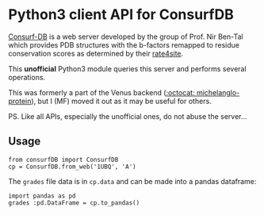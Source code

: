 # Python3 client API for ConsurfDB 
[Consurf-DB](https://consurfdb.tau.ac.il/) is a web server developed by the group of Prof. Nir Ben-Tal
which provides PDB structures with the b-factors remapped to residue conservation scores as determined
by their [rate4site](https://www.tau.ac.il/~itaymay/cp/rate4site.html).

This **unofficial** Python3 module queries this server and performs several operations.

This was formerly a part of the Venus backend ([:octocat: michelanglo-protein](https://github.com/matteoferla/MichelaNGLo-protein-analysis)),
but I (MF) moved it out as it may be useful for others.

PS. Like all APIs, especially the unofficial ones, do not abuse the server...

## Usage

```python3
from consurfDB import ConsurfDB
cp = ConsurfDB.from_web('1UBQ', 'A')
```
The `grades` file data is in `cp.data` and can be made into a pandas dataframe:

```python3
import pandas as pd
grades :pd.DataFrame = cp.to_pandas()
```